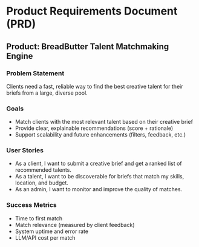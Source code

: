 # Product Requirements Document (PRD)

## Product: BreadButter Talent Matchmaking Engine

### Problem Statement
Clients need a fast, reliable way to find the best creative talent for their briefs from a large, diverse pool.

### Goals
- Match clients with the most relevant talent based on their creative brief
- Provide clear, explainable recommendations (score + rationale)
- Support scalability and future enhancements (filters, feedback, etc.)

### User Stories
- As a client, I want to submit a creative brief and get a ranked list of recommended talents.
- As a talent, I want to be discoverable for briefs that match my skills, location, and budget.
- As an admin, I want to monitor and improve the quality of matches.

### Success Metrics
- Time to first match
- Match relevance (measured by client feedback)
- System uptime and error rate
- LLM/API cost per match 
